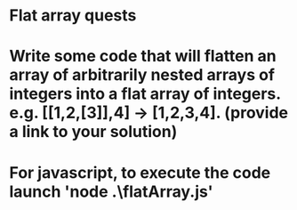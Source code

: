 # Flat array quests

# Write some code that will flatten an array of arbitrarily nested arrays of integers into a flat array of integers. e.g. [[1,2,[3]],4] -> [1,2,3,4]. (provide a link to your solution)

# For javascript, to execute the code launch 'node .\flatArray.js'
